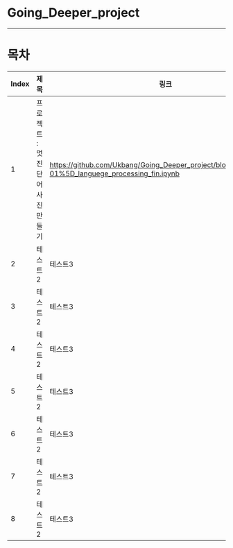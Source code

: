 # Going_Deeper_project
---
# 목차
|Index|제목|링크|
|------|---|---|
|1|프로젝트 : 멋진 단어사진 만들기|https://github.com/Ukbang/Going_Deeper_project/blob/main/%5BGD-01%5D_languege_processing_fin.ipynb|
|2|테스트2|테스트3|
|3|테스트2|테스트3|
|4|테스트2|테스트3|
|5|테스트2|테스트3|
|6|테스트2|테스트3|
|7|테스트2|테스트3|
|8|테스트2|테스트3|

